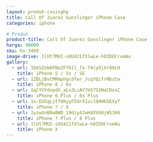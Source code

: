```yaml
---
layout: produk-casinghp
title: Call Of Juarez Gunslinger iPhone Case
categories: iphone

# Produk
product-title: Call Of Juarez Gunslinger iPhone Case
harga: 90000
sku: hn-3409
image-drive: 1lUt7MUI-sOU421fXlwLe-h0IDOCrvmAu
gallery:
  - url: 1D4SZob6FNoZF761l_fx-T4cyOjXr9XLH
    title: iPhone 5 / 5s / SE
  - url: 1ZBLjBsCMRmphgcdfwr_JcqYQifrNbzCw
    title: iPhone 6 / 6s
  - url: 1qCYUYdvpdX_aLn3LcAY7m57SIWaCDxsC
    title: iPhone 6 Plus / 6s Plus
  - url: 1o-EUSqLjtfbKyyF5drX1sclQ4HbSEXyf
    title: iPhone 7 / 8
  - url: 1yzwUnB8w8WD_19diy4JwH4XV60jWS304
    title: iPhone 7 Plus / 8 Plus
  - url: 1lUt7MUI-sOU421fXlwLe-h0IDOCrvmAu
    title: iPhone X
---
```

